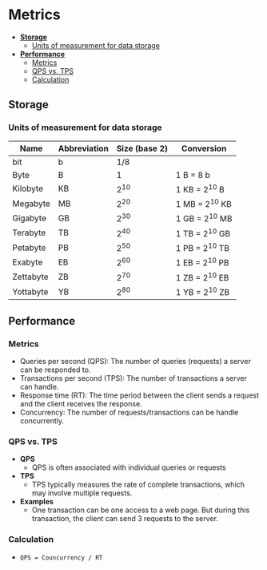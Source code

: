 # Metrics

- [**Storage**](#storage)
   - [Units of measurement for data storage](#units-of-measurement-for-data-storage)
- [**Performance**](#performance)
   - [Metrics](#metrics-1)
   - [QPS vs. TPS](#qps-vs-tps)
   - [Calculation](#calculation)

## Storage
### Units of measurement for data storage
| Name | Abbreviation | Size (base 2) | Conversion |
|----|----|----|----|
| bit | b | 1/8 | |
| Byte | B | 1 | 1 B = 8 b |
| Kilobyte | KB | 2<sup>10</sup> | 1 KB = 2<sup>10</sup> B |
| Megabyte | MB | 2<sup>20</sup> | 1 MB = 2<sup>10</sup> KB |
| Gigabyte | GB | 2<sup>30</sup> | 1 GB = 2<sup>10</sup> MB |
| Terabyte | TB | 2<sup>40</sup> | 1 TB = 2<sup>10</sup> GB |
| Petabyte | PB | 2<sup>50</sup> | 1 PB = 2<sup>10</sup> TB |
| Exabyte | EB | 2<sup>60</sup> | 1 EB = 2<sup>10</sup> PB |
| Zettabyte | ZB | 2<sup>70</sup> | 1 ZB = 2<sup>10</sup> EB |
| Yottabyte | YB | 2<sup>80</sup> | 1 YB = 2<sup>10</sup> ZB |

## Performance
### Metrics
- Queries per second (QPS): The number of queries (requests) a server can be responded to.
- Transactions per second (TPS): The number of transactions a server can handle.
- Response time (RT): The time period between the client sends a request and the client receives the response.
- Concurrency: The number of requests/transactions can be handle concurrently.

### QPS vs. TPS
- **QPS**
   - QPS is often associated with individual queries or requests
- **TPS**
   - TPS typically measures the rate of complete transactions, which may involve multiple requests.
- **Examples**
   - One transaction can be one access to a web page. But during this transaction, the client can send 3 requests to the server.
   
### Calculation
- `QPS = Councurrency / RT`
